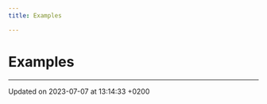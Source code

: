 ```yaml
---
title: Examples

---
```


# Examples







-------------------------------

Updated on 2023-07-07 at 13:14:33 +0200

